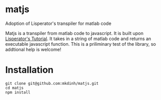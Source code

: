 # matjs
Adoption of Lisperator's transpiler for matlab code

  Matjs is a transpiler from matlab code to javascript. It is  built upon [Lisperator's Tutorial](http://lisperator.net/pltut/). It takes in a string of matlab code and returns an executable javascript function. This is a priliminary test of the library, so addtional help is welcome!
  
# Installation

 ```
 git clone git@github.com:mkdinh/matjs.git
 cd matjs
 npm install
 
 ```
   
